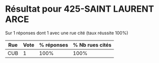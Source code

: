 # Résultat pour 425-SAINT LAURENT ARCE

Sur 1 réponses dont 1 avec une rue cité (taux réussite 100%)

| Rue | Vote | % réponses | % Nb rues cités|
|-----|------|------------|----------------|
| CUB | 1 | 100% | 100%|

